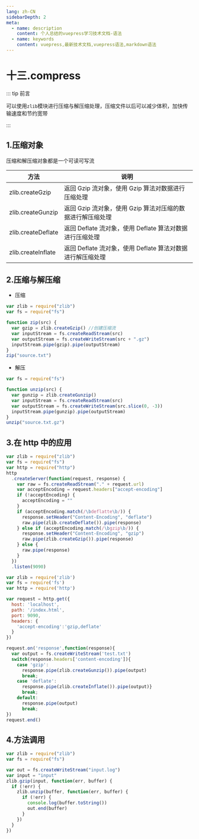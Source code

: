 ```yaml
---
lang: zh-CN
sidebarDepth: 2
meta:
  - name: description
    content: 个人总结的vuepress学习技术文档-语法
  - name: keywords
    content: vuepress,最新技术文档,vuepress语法,markdown语法
---
```


# 十三.compress

::: tip 前言

可以使用`zlib`模块进行压缩与解压缩处理，压缩文件以后可以减少体积，加快传输速度和节约宽带

:::

## 1.压缩对象

压缩和解压缩对象都是一个可读可写流

| 方法               | 说明                                                       |
| ------------------ | ---------------------------------------------------------- |
| zlib.createGzip    | 返回 Gzip 流对象，使用 Gzip 算法对数据进行压缩处理         |
| zlib.createGunzip  | 返回 Gzip 流对象，使用 Gzip 算法对压缩的数据进行解压缩处理 |
| zlib.createDeflate | 返回 Deflate 流对象，使用 Deflate 算法对数据进行压缩处理   |
| zlib.createInflate | 返回 Deflate 流对象，使用 Deflate 算法对数据进行解压缩处理 |

## 2.压缩与解压缩

- 压缩

```js
var zlib = require("zlib")
var fs = require("fs")

function zip(src) {
  var gzip = zlib.createGzip() //创建压缩流
  var inputStream = fs.createReadStream(src)
  var outputStream = fs.createWriteStream(src + ".gz")
  inputStream.pipe(gzip).pipe(outputStream)
}
zip("source.txt")
```

- 解压

```js
var fs = require("fs")

function unzip(src) {
  var gunzip = zlib.createGunzip()
  var inputStream = fs.createReadStream(src)
  var outputStream = fs.createWriteStream(src.slice(0, -3))
  inputStream.pipe(gunzip).pipe(outputStream)
}
unzip("source.txt.gz")
```

## 3.在 http 中的应用

```js
var zlib = require("zlib")
var fs = require("fs")
var http = require("http")
http
  .createServer(function(request, response) {
    var raw = fs.createReadStream("." + request.url)
    var acceptEncoding = request.headers["accept-encoding"]
    if (!acceptEncoding) {
      acceptEncoding = ""
    }
    if (acceptEncoding.match(/\bdeflatte\b/)) {
      response.setHeader("Content-Encoding", "deflate")
      raw.pipe(zlib.createDeflate()).pipe(response)
    } else if (acceptEncoding.match(/\bgzip\b/)) {
      response.setHeader("Content-Encoding", "gzip")
      raw.pipe(zlib.createGzip()).pipe(response)
    } else {
      raw.pipe(response)
    }
  })
  .listen(9090)
```

```js
var zlib = require('zlib')
var fs = require('fs')
var http = require('http')

var request = http.get({
  host: 'localhost',
  path: '/index.html',
  port: 9090,
  headers: {
    'accept-encoding':'gzip,deflate'
  }
})

request.on('response',function(response){
  var output = fs.createWriteStream('test.txt')
  switch(response.headers['content-encoding']){
    case 'gzip':
      response.pipe(zlib.createGunzip()).pipe(output)
      break;
    case 'deflate':
      response.pipe(zlib.createInflate()).pipe(output)}
      break;
    default:
      response.pipe(output)
      break;
})
request.end()
```

## 4.方法调用

```js
var zlib = require("zlib")
var fs = require("fs")

var out = fs.createWriteStream("input.log")
var input = "input"
zlib.gzip(input, function(err, buffer) {
  if (!err) {
    zlib.unzip(buffer, function(err, buffer) {
      if (!err) {
        console.log(buffer.toString())
        out.end(buffer)
      }
    })
  }
})
```
